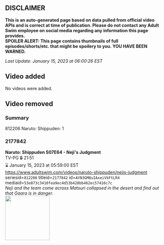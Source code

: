 ## DISCLAIMER
**This is an auto-generated page based on data pulled from official video APIs and is correct at time of publication. Please do not contact any Adult Swim employee on social media regarding any information this page provides.**  
**SPOILER ALERT: This page contains thumbnails of full episodes/shorts/etc. that might be spoilery to you. YOU HAVE BEEN WARNED.**  

_Last Update: January 15, 2023 at 06:00:26 EST_
## Video added
No videos were added.  
## Video removed
### Summary
812206 Naruto: Shippuden: 1  
### 2177842
**Naruto: Shippuden S07E64 - Neji's Judgment**  
TV-PG 🔒 21:51  
⌛ January 15, 2023 at 05:59:00 EST  
https://www.adultswim.com/videos/naruto-shippuden/nejis-judgment  
seriesid=`812206` titleid=`2177842` id=`AYN3GM8uIAxeiVkFtLR4` mediaid=`53e873c3410fea9ec4d53b428bb462ec57416c7c`  
_Neji and the team come across Matsuri collapsed in the desert and find out that Gaara is in danger._  
<a href="https://media.cdn.adultswim.com/uploads/20220927/thumbnails/2_229271557406-NarutoShippuden_412_NejisJudgement.png"><img src="https://media.cdn.adultswim.com/uploads/20220927/thumbnails/2_229271557406-NarutoShippuden_412_NejisJudgement.png" height="144px" /></a>
